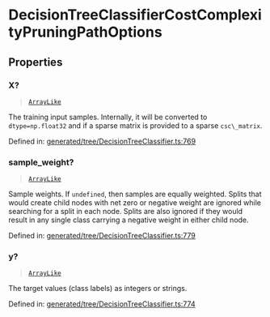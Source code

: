# DecisionTreeClassifierCostComplexityPruningPathOptions

## Properties

### X?

> [`ArrayLike`](../types/ArrayLike.md)

The training input samples. Internally, it will be converted to `dtype=np.float32` and if a sparse matrix is provided to a sparse `csc\_matrix`.

Defined in:  [generated/tree/DecisionTreeClassifier.ts:769](https://github.com/transitive-bullshit/scikit-learn-ts/blob/b59c1ff/packages/sklearn/src/generated/tree/DecisionTreeClassifier.ts#L769)

### sample\_weight?

> [`ArrayLike`](../types/ArrayLike.md)

Sample weights. If `undefined`, then samples are equally weighted. Splits that would create child nodes with net zero or negative weight are ignored while searching for a split in each node. Splits are also ignored if they would result in any single class carrying a negative weight in either child node.

Defined in:  [generated/tree/DecisionTreeClassifier.ts:779](https://github.com/transitive-bullshit/scikit-learn-ts/blob/b59c1ff/packages/sklearn/src/generated/tree/DecisionTreeClassifier.ts#L779)

### y?

> [`ArrayLike`](../types/ArrayLike.md)

The target values (class labels) as integers or strings.

Defined in:  [generated/tree/DecisionTreeClassifier.ts:774](https://github.com/transitive-bullshit/scikit-learn-ts/blob/b59c1ff/packages/sklearn/src/generated/tree/DecisionTreeClassifier.ts#L774)
